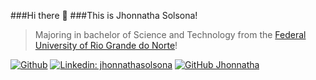 ###Hi there 👋
###This is Jhonnatha Solsona!

> Majoring in bachelor of Science and Technology from the <a href="https://ufrn.br/en">Federal University of Rio Grande do Norte</a>!

[![Github](https://img.shields.io/badge/-Github-000?style=flat&logo=Github&logoColor=white)](https://github.com/yJFelipeSS)
[![Linkedin: jhonnathasolsona](https://img.shields.io/badge/jhonnatha-solsona-405064178-blue?style=flat-square&logo=Linkedin&logoColor=white&link=https://www.linkedin.com/in/jhonnatha-solsona-405064178/)](https://www.linkedin.com/in/jhonnatha-solsona-405064178/)
[![GitHub Jhonnatha](https://img.shields.io/github/followers/yJFelipeSS?label=follow&style=social)](https://github.com/yJFelipeSS)


